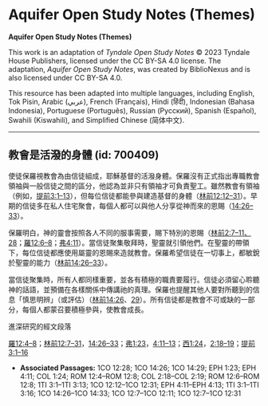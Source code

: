 # Aquifer Open Study Notes (Themes)

**Aquifer Open Study Notes (Themes)**

This work is an adaptation of *Tyndale Open Study Notes* © 2023 Tyndale House Publishers, licensed under the CC BY\-SA 4\.0 license. The adaptation, *Aquifer Open Study Notes*, was created by BiblioNexus and is also licensed under CC BY\-SA 4\.0\.

This resource has been adapted into multiple languages, including English, Tok Pisin, Arabic (عربي), French (Français), Hindi (हिंदी), Indonesian (Bahasa Indonesia), Portuguese (Português), Russian (Русский), Spanish (Español), Swahili (Kiswahili), and Simplified Chinese (简体中文).



--------------------------------

## 教會是活潑的身體 (id: 700409)

使徒保羅視教會為由信徒組成，耶穌基督的活潑身體。保羅沒有正式指出專職教會領袖與一般信徒之間的區分，他認為並非只有領袖才可負責聖工。雖然教會有領袖（例如，[提前3:1–13](https://ref.ly/1Tim3:1-1Tim3:13)），但每位信徒都能參與建造基督的身體（[林前12:12–31](https://ref.ly/1Cor12:12-1Cor12:31)）。早期的信徒多在私人住宅聚會，每個人都可以與他人分享從神而來的恩賜（[14:26–33](https://ref.ly/1Cor14:26-1Cor14:33)）。

保羅明白，神的靈會按照各人不同的服事需要，賜下特別的恩賜（[林前2:7–11、](https://ref.ly/1Cor12:7-1Cor12:11)[28](https://ref.ly/1Cor12:28)；[羅12:6–8](https://ref.ly/Rom12:6-Rom12:8)；[弗4:11](https://ref.ly/Eph4:11)）。當信徒聚集敬拜時，聖靈就引領他們。在聖靈的帶領下，每位信徒都應使用屬靈的恩賜來造就教會。保羅希望信徒在一切事上，都敏銳於聖靈的能力（[林前14:26–33](https://ref.ly/1Cor14:26-1Cor14:33)）。

當信徒聚集時，所有人都同樣重要，並各有積極的職責要履行。信徒必須留心聆聽神的話語，並預備在各樣關係中傳講祂的真理。保羅也提醒其他人要對所聽到的信息「慎思明辨」（或評估）（[林前14:26](https://ref.ly/1Cor14:26)、[29](https://ref.ly/1Cor14:29)）。所有信徒都是教會不可或缺的一部分，每個人都蒙召要積極參與，使教會成長。

進深研究的經文段落

[羅12:4–8](https://ref.ly/Rom12:4-Rom12:8)；[林前12:7–31](https://ref.ly/1Cor12:7-1Cor12:31)，[14:26–33](https://ref.ly/1Cor14:26-1Cor14:33)；[弗1:23](https://ref.ly/Eph1:23)，[4:11–13](https://ref.ly/Eph4:11-Eph4:13)；[西1:24](https://ref.ly/Col1:24)，[2:18–19](https://ref.ly/Col2:18-Col2:19)；[提前3:1–16](https://ref.ly/1Tim3:1-1Tim3:16)

* **Associated Passages:** 1CO 12:28; 1CO 14:26; 1CO 14:29; EPH 1:23; EPH 4:11; COL 1:24; ROM 12:4–ROM 12:8; COL 2:18–COL 2:19; ROM 12:6–ROM 12:8; 1TI 3:1–1TI 3:13; 1CO 12:12–1CO 12:31; EPH 4:11–EPH 4:13; 1TI 3:1–1TI 3:16; 1CO 14:26–1CO 14:33; 1CO 12:7–1CO 12:11; 1CO 12:7–1CO 12:31


